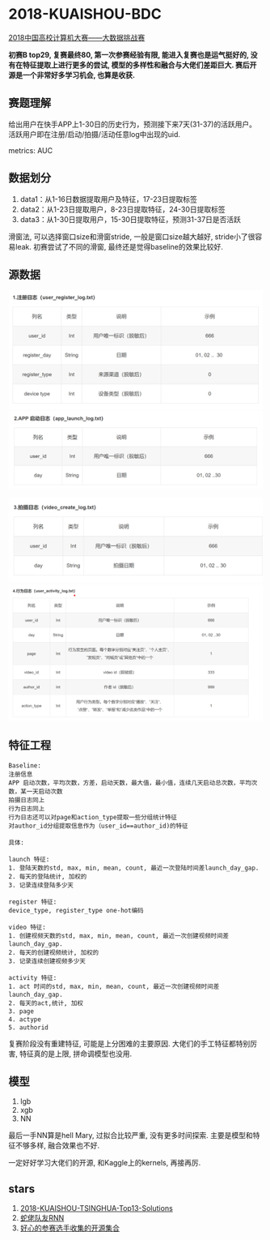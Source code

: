# 2018-KUAISHOU-BDC
[2018中国高校计算机大赛——大数据挑战赛](https://www.kesci.com/home/competition/5ab8c36a8643e33f5138cba4)

**初赛B top29, 复赛最终80, 第一次参赛经验有限, 能进入复赛也是运气挺好的, 没有在特征提取上进行更多的尝试, 模型的多样性和融合与大佬们差距巨大.  赛后开源是一个非常好多学习机会, 也算是收获.**

## 赛题理解
给出用户在快手APP上1-30日的历史行为，预测接下来7天(31-37)的活跃用户。活跃用户即在注册/启动/拍摄/活动任意log中出现的uid.

metrics: AUC

## 数据划分
1. data1：从1-16日数据提取用户及特征，17-23日提取标签
2. data2：从1-23日提取用户，8-23日提取特征，24-30日提取标签
3. data3：从1-30日提取用户，15-30日提取特征，预测31-37日是否活跃

滑窗法, 可以选择窗口size和滑窗stride, 一般是窗口size越大越好, stride小了很容易leak. 初赛尝试了不同的滑窗, 最终还是觉得baseline的效果比较好.

## 源数据
![](images/register.png)
![](images/launch.png)

![](images/video.png)
![](images/activity.png)

## 特征工程
    Baseline:
    注册信息
    APP 启动次数，平均次数，方差，启动天数，最大值，最小值，连续几天启动总次数，平均次数，某一天启动次数
    拍摄日志同上
    行为日志同上
    行为日志还可以对page和action_type提取一些分组统计特征
    对author_id分组提取信息作为（user_id==author_id)的特征

    具体:

    launch 特征: 
    1. 登陆天数的std, max, min, mean, count, 最近一次登陆时间差launch_day_gap.
    2. 每天的登陆统计, 加权的
    3. 记录连续登陆多少天

    register 特征:
    device_type, register_type one-hot编码

    video 特征: 
    1. 创建视频天数的std, max, min, mean, count, 最近一次创建视频时间差launch_day_gap.
    2. 每天的创建视频统计, 加权的
    3. 记录连续创建视频多少天

    activity 特征:
    1. act 时间的std, max, min, mean, count, 最近一次创建视频时间差launch_day_gap.
    2. 每天的act,统计, 加权
    3. page
    4. actype
    5. authorid

复赛阶段没有重建特征, 可能是上分困难的主要原因. 大佬们的手工特征都特别厉害, 特征真的是上限, 拼命调模型也没用.


## 模型
1. lgb
2. xgb
3. NN

最后一手NN算是hell Mary, 过拟合比较严重, 没有更多时间探索. 
主要是模型和特征不够多样, 融合效果也不好.

一定好好学习大佬们的开源, 和Kaggle上的kernels, 再接再厉.

## stars
1. [2018-KUAISHOU-TSINGHUA-Top13-Solutions](https://github.com/luoda888/2018-KUAISHOU-TSINGHUA-Top13-Solutions)
2. [蛇佬队友RNN](https://github.com/totoruo/KuaiShou2018-RANK13-RNN)
3. [好心的参赛选手收集的开源集合](https://github.com/linxid/Competition/tree/master/2018-%E5%BF%AB%E6%89%8B%E5%A4%A7%E6%95%B0%E6%8D%AE)

